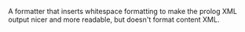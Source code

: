 A formatter that inserts whitespace formatting to make the prolog XML output nicer and more readable, but doesn't format content XML.